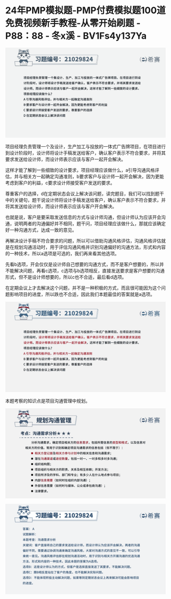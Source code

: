 # 24年PMP模拟题-PMP付费模拟题100道免费视频新手教程-从零开始刷题 - P88：88 - 冬x溪 - BV1Fs4y137Ya

![](img/ec06c49928da0e0cae46ae921f3e132f_0.png)

项目经理负责管理一个及设计，生产加工与投放的一体式广告牌项目，在项目进行到设计阶段时，设计师将设计手稿发送给客户，确认客户表示不符合要求，并将其要求发送给设计师，而设计师表示应该与客户一起开会解决。

这样才能了解到一些细致的设计要求，项目经理应该做什么，a引导沟通风格评估，并与相关方一起确定沟通准则，b要求客户与设计师一起开会解决，因为更能考虑到客户的利益，c要求设计师接受客户发送的要求。

尊重客户的选择，d在定期状态会议上解决该问题，读完题目，我们可以找到题干中的关键句，题干说设计师将设计手稿发送给客户，确认客户表示不符合要求，并将其发送给设计师，而设计师表示应该与客户开会解决。

也就是说，客户是要采取发送信息的方式与设计师沟通，但设计师认为应该开会沟通，说明两者的沟通偏好并不相同，题干问，项目经理应该做什么，那就应该确定好一种沟通方式，达成一致的意见。

再解决设计手稿不符合要求的问题，所以可以借助沟通风格评估，沟通风格评估就是在规划沟通活动时，用于评估沟通风格并识别沟通偏好的沟通方法，形式和内容的一种技术，所以a选项是可选的，我们再来看其他选项。

先看b选项，开会仅仅是设计师自己想要的沟通方式，而不是客户想要的，所以并不能解决问题，再看c选项，c选项与b选项相反，直接发送要求是客户想要的沟通形式，但不是设计师想要的，所以c也不合适，最后看d选项。

在定期会议上才去解决这个问题，并不是一种积极的方式，而且很可能因为这个问题影响项目的进度，所以跌也不合适，因此我们本题最佳的答案就是a选项。



![](img/ec06c49928da0e0cae46ae921f3e132f_2.png)

本题考察的知识点是项目沟通管理中规划。

![](img/ec06c49928da0e0cae46ae921f3e132f_4.png)

![](img/ec06c49928da0e0cae46ae921f3e132f_5.png)